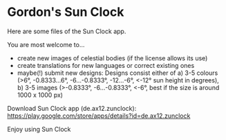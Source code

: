 # Gordon's Sun Clock

Here are some files of the Sun Clock app. 

You are most welcome to... 

- create new images of celestial bodies (if the license allows its use)
- create translations for new languages or correct existing ones  
- maybe(!) submit new designs: Designs consist either of a) 3-5 colours (>6°, -0.8333...6°, -6...-0.8333°, -12...-6°, <-12° sun height in degrees), b) 3-5 images (>-0.8333°, -6...-0.8333°, <-6°, best if the size is around 1000 x 1000 px) 

Download Sun Clock app (de.ax12.zunclock):
https://play.google.com/store/apps/details?id=de.ax12.zunclock

Enjoy using Sun Clock



